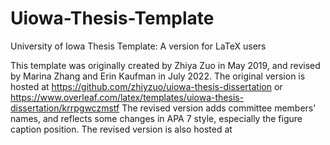 # Uiowa-Thesis-Template
University of Iowa Thesis Template: A version for LaTeX users

This template was originally created by Zhiya Zuo in May 2019, and revised by Marina Zhang and Erin Kaufman in July 2022. 
The original version is hosted at https://github.com/zhiyzuo/uiowa-thesis-dissertation or 
https://www.overleaf.com/latex/templates/uiowa-thesis-dissertation/krrpgwczmstf 
The revised version adds committee members' names, and reflects some changes in APA 7 style, especially the figure caption position. 
The revised version is also hosted at
